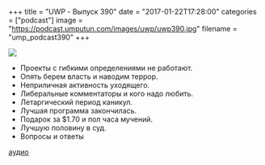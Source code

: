 +++
title = "UWP - Выпуск 390"
date = "2017-01-22T17:28:00"
categories = ["podcast"]
image = "https://podcast.umputun.com/images/uwp/uwp390.jpg"
filename = "ump_podcast390"
+++

![](https://podcast.umputun.com/images/uwp/uwp390.jpg)

- Проекты с гибкими определениями не работают.
- Опять берем власть и наводим террор.
- Неприличная активность уходящего.
- Либеральные комментаторы и кого надо любить.
- Летаргический период каникул.
- Лучшая программа закончилась.
- Подарок за $1.70 и пол часа мучений.
- Лучшую половину в суд.
- Вопросы и ответы

[аудио](https://podcast.umputun.com/media/ump_podcast390.mp3)
<audio src="https://podcast.umputun.com/media/ump_podcast390.mp3" preload="none"></audio>